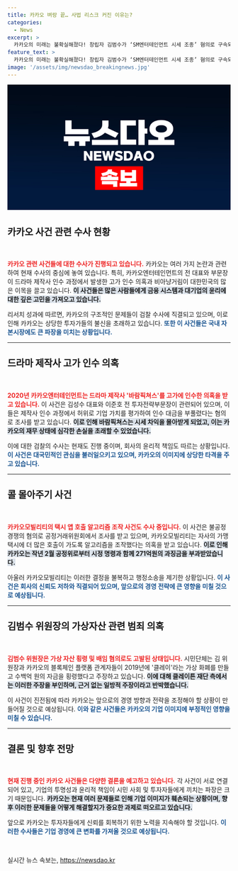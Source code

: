 ```yaml
---
title: 카카오 벼랑 끝… 사법 리스크 커진 이유는?
categories:
  - News
excerpt: >
  카카오의 미래는 불확실해졌다! 창립자 김범수가 ‘SM엔터테인먼트 시세 조종’ 혐의로 구속되며, 드라마 제작사 고가 인수 의혹과 택시 앱 콜 몰아주기 수사가 가속화 된다. 과연 카카오는 이 위기를 어떻게 극복할 것인가?
feature_text: >
  카카오의 미래는 불확실해졌다! 창립자 김범수가 ‘SM엔터테인먼트 시세 조종’ 혐의로 구속되며, 드라마 제작사 고가 인수 의혹과 택시 앱 콜 몰아주기 수사가 가속화 된다. 과연 카카오는 이 위기를 어떻게 극복할 것인가?
image: '/assets/img/newsdao_breakingnews.jpg'
---
```


<p><img src="/assets/img/newsdao_breakingnews.jpg" alt="pcversion 속보" /></p>

<h2 data-ke-size="size26">카카오 사건 관련 수사 현황</h2>

<p data-ke-size="size16">&nbsp;</p>

<p><b><span style="color: #ee2323;">카카오 관련 사건들에 대한 수사가 진행되고 있습니다.</span></b> 카카오는 여러 가지 논란과 관련하여 현재 수사의 중심에 놓여 있습니다. 특히, 카카오엔터테인먼트의 전 대표와 부문장이 드라마 제작사 인수 과정에서 발생한 고가 인수 의혹과 비아냥거림이 대한민국의 많은 이목을 끌고 있습니다. <b><span style="background-color: #21538527;">이 사건들은 많은 사람들에게 금융 시스템과 대기업의 윤리에 대한 깊은 고민을 가져오고 있습니다.</span></b> </p>

<p>리서치 성과에 따르면, 카카오의 구조적인 문제들이 검찰 수사에 직결되고 있으며, 이로 인해 카카오는 상당한 투자가들의 불신을 초래하고 있습니다. <b><span style="color: #1a5490;">또한 이 사건들은 국내 자본시장에도 큰 파장을 미치는 상황입니다.</span></b></p>

<hr>

<h2 data-ke-size="size26">드라마 제작사 고가 인수 의혹</h2>

<p data-ke-size="size16">&nbsp;</p>

<p><b><span style="color: #ee2323;">2020년 카카오엔터테인먼트는 드라마 제작사 '바람픽쳐스'를 고가에 인수한 의혹을 받고 있습니다.</span></b> 이 사건은 김성수 대표와 이준호 전 투자전략부문장이 관련되어 있으며, 이들은 제작사 인수 과정에서 허위로 기업 가치를 평가하여 인수 대금을 부풀렸다는 혐의로 조사를 받고 있습니다. <b><span style="background-color: #21538527;">이로 인해 바람픽쳐스는 시세 차익을 몰아받게 되었고, 이는 카카오의 재무 상태에 심각한 손실을 초래할 수 있었습니다.</span></b> </p>

<p>이에 대한 검찰의 수사는 현재도 진행 중이며, 회사의 윤리적 책임도 따르는 상황입니다. <b><span style="color: #1a5490;">이 사건은 대국민적인 관심을 불러일으키고 있으며, 카카오의 이미지에 상당한 타격을 주고 있습니다.</span></b></p>

<hr>

<h2 data-ke-size="size26">콜 몰아주기 사건</h2>

<p data-ke-size="size16">&nbsp;</p>

<p><b><span style="color: #ee2323;">카카오모빌리티의 택시 앱 호출 알고리즘 조작 사건도 수사 중입니다.</span></b> 이 사건은 불공정 경쟁의 혐의로 공정거래위원회에서 조사를 받고 있으며, 카카오모빌리티는 자사의 가맹 택시에 더 많은 호출이 가도록 알고리즘을 조작했다는 의혹을 받고 있습니다. <b><span style="background-color: #21538527;">이로 인해 카카오는 작년 2월 공정위로부터 시정 명령과 함께 271억원의 과징금을 부과받았습니다.</span></b> </p>

<p>아울러 카카오모빌리티는 이러한 결정을 불복하고 행정소송을 제기한 상황입니다. <b><span style="color: #1a5490;">이 사건은 회사의 신뢰도 저하와 직결되어 있으며, 앞으로의 경영 전략에 큰 영향을 미칠 것으로 예상됩니다.</span></b></p>

<hr>

<h2 data-ke-size="size26">김범수 위원장의 가상자산 관련 범죄 의혹</h2>

<p data-ke-size="size16">&nbsp;</p>

<p><b><span style="color: #ee2323;">김범수 위원장은 가상 자산 횡령 및 배임 혐의로도 고발된 상태입니다.</span></b> 시민단체는 김 위원장과 카카오의 블록체인 플랫폼 관계자들이 2019년에 '클레이'라는 가상 화폐를 만들고 수백억 원의 자금을 횡령했다고 주장하고 있습니다. <b><span style="background-color: #21538527;">이에 대해 클레이튼 재단 측에서는 이러한 주장을 부인하며, 근거 없는 일방적 주장이라고 반박했습니다.</span></b> </p>

<p>이 사건이 진전됨에 따라 카카오는 앞으로의 경영 방향과 전략을 조정해야 할 상황이 만들어질 것으로 예상됩니다. <b><span style="color: #1a5490;">이와 같은 사건들은 카카오의 기업 이미지에 부정적인 영향을 미칠 수 있습니다.</span></b></p>

<hr>

<h2 data-ke-size="size26">결론 및 향후 전망</h2>

<p data-ke-size="size16">&nbsp;</p>

<p><b><span style="color: #ee2323;">현재 진행 중인 카카오 사건들은 다양한 결론을 예고하고 있습니다.</span></b> 각 사건이 서로 연결되어 있고, 기업의 투명성과 윤리적 책임이 시민 사회 및 투자자들에게 끼치는 파장은 크기 때문입니다. <b><span style="background-color: #21538527;">카카오는 현재 여러 문제들로 인해 기업 이미지가 훼손되는 상황이며, 향후 이러한 문제들을 어떻게 해결할지가 중요한 과제로 떠오르고 있습니다.</span></b> </p>

<p>앞으로 카카오는 투자자들에게 신뢰를 회복하기 위한 노력을 지속해야 할 것입니다. <b><span style="color: #1a5490;">이러한 수사들은 기업 경영에 큰 변화를 가져올 것으로 예상됩니다.</span></b></p>

<p data-ke-size="size16">&nbsp;</p>
실시간 뉴스 속보는, <a href="https://newsdao.kr" rel="dofollow">https://newsdao.kr</a>


